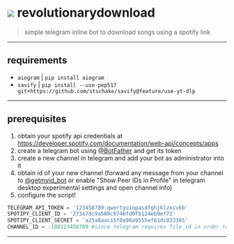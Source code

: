 # ![](logo2.png) revolutionarydownload
>simple telegram inline bot to download songs using a spotify link

***
## requirements
* `aiogram` | `pip install aiogram`
* `savify` | `pip install --use-pep517 git+https://github.com/stschake/savify@feature/use-yt-dlp`

***
## prerequisites
1. obtain your spotify api credentials at https://developer.spotify.com/documentation/web-api/concepts/apps
2. create a telegram bot using [@BotFather](t.me/BotFather) and get its token
3. create a new channel in telegram and add your bot as administrator into it
4. obtain id of your new channel (forward any message from your channel to  [@getmyid_bot](t.me/getmyid_bot) or enable "Show Peer IDs in Profile" in telegram desktop experimental settings and open channel info)
5. configure the script!

```py
TELEGRAM_API_TOKEN = '123456789:qwertyuiopasdfghjklzxcvbb'
SPOTIPY_CLIENT_ID = '273a7dc9a509c8746fd0fb124eb9ef72'
SPOTIPY_CLIENT_SECRET = 'a25a8aac15f0a98a9555ef61dc833385'
CHANNEL_ID = -100123456789 #since telegram requires file_id in order to edit audio in message sent by inline query, you need other chat(channel) where bot can upload files and take their file_id
```
***
